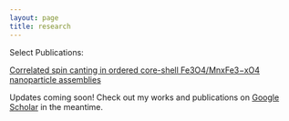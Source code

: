 ```yaml
---
layout: page
title: research
---
```



Select Publications:


[Correlated spin canting in ordered core-shell Fe3O4/MnxFe3−xO4 nanoparticle assemblies](/assets/img/PhysRevB.99.094421.pdf)

Updates coming soon! Check out my works and publications on [Google Scholar](https://scholar.google.com/citations?user=-Dab8wMAAAAJ&hl=en&oi=ao) in the meantime.
